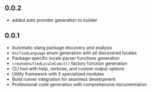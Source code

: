 ## 0.0.2
- added auto provider generation to builder

## 0.0.1

- Automatic slang package discovery and analysis
- `UnifiedLanguage` enum generation with all discovered locales
- Package-specific locale parser functions generation
- `createUnifiedLocaleCubit()` factory function generation
- CLI tool with help, verbose, and custom output options
- Utility framework with 5 specialized modules
- Build runner integration for seamless development
- Professional code generation with comprehensive documentation
